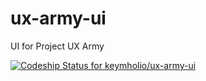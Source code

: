 ux-army-ui
==========

UI for Project UX Army

[ ![Codeship Status for keymholio/ux-army-ui](https://www.codeship.io/projects/4758d370-e9db-0131-fd18-5e3b3e0bd100/status)](https://www.codeship.io/projects/26253)
